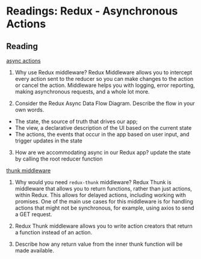 Readings: Redux - Asynchronous Actions
======================================

Reading
-------

[async actions](https://redux.js.org/advanced/asyncactions)

1. Why use Redux middleware?
    Redux Middleware allows you to intercept every action sent to the reducer so you can make changes to the action or cancel the action. Middleware helps you with logging, error reporting, making asynchronous requests, and a whole lot more.

2. Consider the Redux Async Data Flow Diagram. Describe the flow in your own words.
  
* The state, the source of truth that drives our app;
* The view, a declarative description of the UI based on the current state
* The actions, the events that occur in the app based on user input, and trigger updates in the state

3. How are we accommodating async in our Redux app?
  update the state by calling the root reducer function

[thunk middleware](https://github.com/reduxjs/redux-thunk)

1. Why would you need `redux-thunk` middleware?
  Redux Thunk is middleware that allows you to return functions, rather than just actions, within Redux. This allows for delayed actions, including working with promises. One of the main use cases for this middleware is for handling actions that might not be synchronous, for example, using axios to send a GET request.
2. Redux Thunk middleware allows you to write action creators that return a function instead of an action.

3. Describe how any return value from the inner thunk function will be made available.